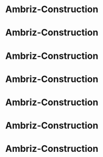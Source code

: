 # Ambriz-Construction
# Ambriz-Construction
# Ambriz-Construction
# Ambriz-Construction
# Ambriz-Construction
# Ambriz-Construction
# Ambriz-Construction
